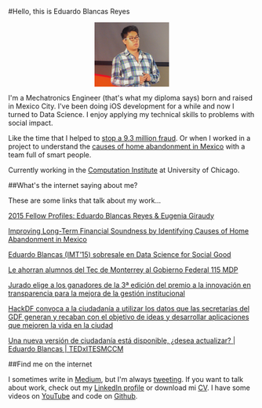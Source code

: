 #Hello, this is Eduardo Blancas Reyes

<img src="edublancas.jpg" style="display: block; margin-left: auto; margin-right: auto; width: 30%"></img>

I'm a Mechatronics Engineer (that's what my diploma says) born and raised in Mexico City. I've been doing iOS development for a while and now I turned to Data Science. I enjoy applying my technical skills to problems with social impact.

Like the time that I helped to [stop a 9.3 million fraud](http://techcrunch.com/2013/04/14/bringing-down-the-mexican-mafia-how-mexican-hackers-stopped-a-93-million-fraud/). Or when I worked in a project to understand the [causes of home abandonment in Mexico](http://dssg.uchicago.edu/2015/08/13/infonavit-abandonment.html) with a team full of smart people.

Currently working in the [Computation Institute](https://www.ci.uchicago.edu/) at University of Chicago.

##What's the internet saying about me?

These are some links that talk about my work...

[2015 Fellow Profiles: Eduardo Blancas Reyes & Eugenia Giraudy](http://dssg.io/2015/05/12/profiles-blancas-giraudy.html)

[Improving Long-Term Financial Soundness by Identifying Causes of Home Abandonment in Mexico](http://dssg.uchicago.edu/2000/03/02/org-infonavit.html)

[Eduardo Blancas (IMT’15) sobresale en Data Science for Social Good
](https://egresados.itesm.mx/egresados/plsql/NoticiasPortalNuevo.NPO_Inicio?l_noticia=4591)

[Le ahorran alumnos del Tec de Monterrey al Gobierno Federal 115 MDP](http://www.itesm.mx/wps/wcm/connect/snc/portal+informativo/por+tema/politica/app115_14jun13)

[Jurado elige a los ganadores de la 3ª edición del premio a la innovación en transparencia para la mejora de la gestión institucional](http://www.bancomundial.org/es/news/press-release/2013/08/20/winners-innovation-transparency-prize-third-edition)

[HackDF convoca a la ciudadanía a utilizar los datos que las secretarías del GDF generan y recaban con el objetivo de ideas y desarrollar aplicaciones que mejoren la vida en la ciudad](http://hack.labcd.mx/2014-2/)

[Una nueva versión de ciudadanía está disponible, ¿desea actualizar? | Eduardo Blancas | TEDxITESMCCM](https://www.youtube.com/watch?v=OYhnkOPG874)

##Find me on the internet

I sometimes write in [Medium](https://medium.com/@edublancas), but I'm always [tweeting](https://twitter.com/edublancas). If you want to talk about work, check out my [LinkedIn profile](https://mx.linkedin.com/in/edublancas) or download mi [CV](cv.pdf). I have some videos on [YouTube](https://www.youtube.com/user/edublancas/videos) and code on [Github](https://github.com/edublancas/).